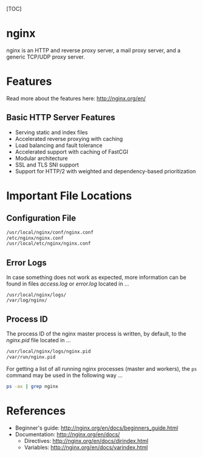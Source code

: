 [TOC]

# nginx

nginx is an HTTP and reverse proxy server, a mail proxy server, and a generic TCP/UDP proxy server. 



# Features

Read more about the features here: http://nginx.org/en/

## Basic HTTP Server Features

* Serving static and index files
* Accelerated reverse proxying with caching
* Load balancing and fault tolerance
* Accelerated support with caching of FastCGI
* Modular architecture
* SSL and TLS SNI support
* Support for HTTP/2 with weighted and dependency-based prioritization



# Important File Locations

## Configuration File

```bash
/usr/local/nginx/conf/nginx.conf
/etc/nginx/nginx.conf
/usr/local/etc/nginx/nginx.conf
```

## Error Logs

In case something does not work as expected, more information can be found in files *access.log* or *error.log* located in ...

```
/usr/local/nginx/logs/
/var/log/nginx/
```

## Process ID

The process ID of the nginx master process is written, by default, to the *nginx.pid* file located in ...

```bash
/usr/local/nginx/logs/nginx.pid
/var/run/nginx.pid
```

For getting a list of all running nginx processes (master and workers), the `ps` command may be used in the following way ...

```bash
ps -ax | grep nginx
```



# References

* Beginner's guide: http://nginx.org/en/docs/beginners_guide.html
* Documentation: http://nginx.org/en/docs/
  * Directives: http://nginx.org/en/docs/dirindex.html
  * Variables: http://nginx.org/en/docs/varindex.html

